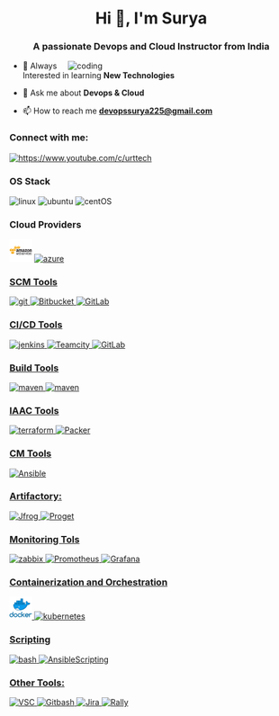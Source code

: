 <h1 align="center">Hi 👋, I'm Surya</h1>
<h3 align="center">A passionate Devops and Cloud Instructor from India</h3>
<img align="right" alt="coding" width="400" src="https://cdn.dribbble.com/users/1162077/screenshots/3848914/programmer.gif">


- 🌱 Always Interested in learning **New Technologies**

- 💬 Ask me about **Devops & Cloud**

- 📫 How to reach me **devopssurya225@gmail.com**

<h3 align="left">Connect with me:</h3>
<p align="left">
<a href="https://www.youtube.com/c/https://www.youtube.com/c/urttech" target="blank"><img align="center" src="https://raw.githubusercontent.com/rahuldkjain/github-profile-readme-generator/master/src/images/icons/Social/youtube.svg" alt="https://www.youtube.com/c/urttech" height="30" width="40" /></a>
</p>


### OS Stack
<p align="left"><img src="https://brandlogos.net/wp-content/uploads/2020/03/Linux-logo.png" alt="linux" title="linux" width="40" height="40"/>  <img src="https://www.vectorlogo.zone/logos/ubuntu/ubuntu-icon.svg" alt="ubuntu" title="ubuntu" width="40" height="40"/>  <img src="https://www.vectorlogo.zone/logos/centos/centos-icon.svg" alt="centOS" title="centOS" width="40" height="40"/> </p>


### Cloud Providers
<p align="left"><img src="https://raw.githubusercontent.com/devicons/devicon/master/icons/amazonwebservices/amazonwebservices-original-wordmark.svg" alt="aws" width="40" height="40"/> </a> <a href="https://azure.microsoft.com/en-in/" target="_blank" rel="noreferrer"> <img src="https://www.vectorlogo.zone/logos/microsoft_azure/microsoft_azure-icon.svg" alt="azure" width="40" height="40"/>  </p>

### SCM Tools
<p align="left"> <img src="https://play-lh.googleusercontent.com/PCpXdqvUWfCW1mXhH1Y_98yBpgsWxuTSTofy3NGMo9yBTATDyzVkqU580bfSln50bFU=s180-rw" alt="git" title="git" width="40" height="40"/> <img src="https://poeditor.com/blog/wp-content/uploads/2014/06/bitbucket-logo.png" alt="Bitbucket" title="BitBucket" width="40" height="40"/>  <img src="https://www.almtoolbox.com/blog/wp-content/uploads//2018/02/gitlab-logo-purple-1.jpg" alt="GitLab" title="GitLab" width="40" height="40"/>  </p>


### CI/CD Tools
<p align="left"> <img src="https://www.vectorlogo.zone/logos/jenkins/jenkins-icon.svg" alt="jenkins" title="jenkins" width="40" height="40"/>  <img src="https://www.plutora.com/wp-content/uploads/2018/08/teamcity.png" alt="Teamcity" title="Teamcity" width="40" height="40"/> <img src="https://www.almtoolbox.com/blog/wp-content/uploads//2018/02/gitlab-logo-purple-1.jpg" alt="GitLab" title="GitLab" width="40" height="40"/> </p>

### Build Tools
<p align="left"> <img src="https://banner2.cleanpng.com/20180607/esv/kisspng-apache-maven-apache-ant-gradle-apache-http-server-apache-maven-5b194e571b97f1.295739891528385111113.jpg" alt="maven" title="Maven" width="40" height="40"/> <img src="https://authy.com/wp-content/uploads/npm-logo.png" alt="maven" title="Maven" width="40" height="40"/> </p>


### IAAC Tools
<p align="left"> <img src="https://www.vectorlogo.zone/logos/terraformio/terraformio-icon.svg" alt="terraform" title="terraform" width="40" height="40"/> <img src="https://media.trustradius.com/product-logos/M0/Qm/14A3HOAGB1LD.PNG" alt="Packer" title="Packer" width="40" height="40"/>  </p>


### CM Tools
<p align="left"> <img src="https://www.vectorlogo.zone/logos/ansible/ansible-icon.svg" alt="Ansible" title="Ansible" width="40" height="40"/> </p>

### Artifactory:
<p align="left">  <img src="https://encrypted-tbn0.gstatic.com/images?q=tbn:ANd9GcQ9VnWqIykA_K69cw2noleJly3Y01ejKwVkkMRCJWONaorPZOHcMquEM4HetJbDXHX6qpg&usqp=CAU" alt="Jfrog" title="Jfrog" width="40" height="40"/>  <img src="https://seekvectorlogo.com/wp-content/uploads/2019/03/inedo-proget-vector-logo-small.png" alt="Proget" title="Proget" width="40" height="40"/> </p>


### Monitoring Tols
<p align="left"> <img src="https://www.logolynx.com/images/logolynx/89/891729651d169fe5627ad2e67241eec9.jpeg" alt="zabbix" title="zabbix" width="40" height="40"/> <img src="https://encrypted-tbn0.gstatic.com/images?q=tbn:ANd9GcQn-RiOKakl9RTQ2-ly3h_NUWMMG3U_PtmPhAE_s5-6Sf5MQtizBhliXtfLmEyDmFD04-k&usqp=CAU" alt="Promotheus" title="Promotheus" width="40" height="40"/> <img src="https://upload.wikimedia.org/wikipedia/en/thumb/a/a1/Grafana_logo.svg/1200px-Grafana_logo.svg.png" alt="Grafana" title="Grafana" width="40" height="40"/> </p>


### Containerization and Orchestration
<p align="left"> <img src="https://raw.githubusercontent.com/github/explore/80688e429a7d4ef2fca1e82350fe8e3517d3494d/topics/docker/docker.png" alt="docker" title="docker" width="40" height="40"/>  <img src="https://www.vectorlogo.zone/logos/kubernetes/kubernetes-icon.svg" alt="kubernetes" title="kubernetes" width="40" height="40"/> </p>


### Scripting 
<p align="left"> <img src="https://www.vectorlogo.zone/logos/gnu_bash/gnu_bash-icon.svg" alt="bash" title="bashscript" width="40" height="40"/>  <img src="https://www.vectorlogo.zone/logos/ansible/ansible-icon.svg" alt="AnsibleScripting" title="AnsibleScripting" width="40" height="40"/> </p>

### Other Tools:
<p align="left"><img src="https://icon2.cleanpng.com/20180326/xiw/kisspng-visual-studio-code-microsoft-visual-studio-source-notice-5ab888a482caf8.8804624115220430445357.jpg" alt="VSC" title="VisualStudioCode" width="40" height="40"/>  <img src="https://joshmccarty.com/wp-content/uploads/2016/11/gwindows_logo.png" alt="Gitbash" title="Gitbash" width="40" height="40"/> <img src="https://designlogovector.com/wp-content/uploads/2022/02/jira-logo-svg.jpg" alt="Jira" title="Jira" width="40" height="40"/>  <img src="https://encrypted-tbn0.gstatic.com/images?q=tbn:ANd9GcRvCNmTNQGhrmpXUaQ6ZzjuwE6UMM9EoDKbaPD2PREf44ZMtOlLclzhy7woHlNrhtmNKk8&usqp=CAU" alt="Rally" title="Rally" width="40" height="40"/>   </p>
          
